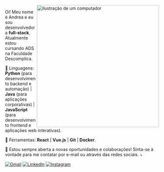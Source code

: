 <img src="https://raw.githubusercontent.com/MicaelliMedeiros/micaellimedeiros/master/image/computer-illustration.png" alt="ilustração de um computador" min-width="400px" max-width="400px" width="400px" align="right">

<p align="left"> 
  Oi! Meu nome é Andrea e eu sou desenvolvedora <strong>full-stack</strong>.<br>
  Atualmente estou cursando ADS na Faculdade Descomplica.
</p>

<p align="left">
  🦄 Linguagens: <strong>Python</strong> (para desenvolvimento backend e automação) | <strong>Java</strong> (para aplicações corporativas) | <strong>JavaScript</strong> (para desenvolvimento frontend e aplicações web interativas).
</p>

<p align="left">
  💼 Ferramentas: <strong>React</strong> | <strong>Vue.js</strong> | <strong>Git</strong> | <strong>Docker</strong>.
</p>

<p align="left">
  💌 Estou sempre aberta a novas oportunidades e colaborações! Sinta-se à vontade para me contatar por e-mail ou através das redes sociais.  ⤵️
</p>

<p align="left">
  <a href="mailto:andreafurtunatops@gmail.com" title="Gmail">
  <img src="https://img.shields.io/badge/-Gmail-FF0000?style=flat-square&labelColor=FF0000&logo=gmail&logoColor=white&link=andreafurtunatops@gmail.com" alt="Gmail"/></a>
  <a href="https://www.linkedin.com/in/andreafurtunato/" title="LinkedIn">
  <img src="https://img.shields.io/badge/-Linkedin-0e76a8?style=flat-square&logo=Linkedin&logoColor=white&link=https://www.linkedin.com/in/andreafurtunato/" alt="LinkedIn"/></a>
  <a href="https://www.instagram.com/deafurtunato_/" title="Instagram">
  <img src="https://img.shields.io/badge/-Instagram-DF0174?style=flat-square&labelColor=DF0174&logo=instagram&logoColor=white&link=https://www.instagram.com/deafurtunato_/" alt="Instagram"/></a>
</p>
